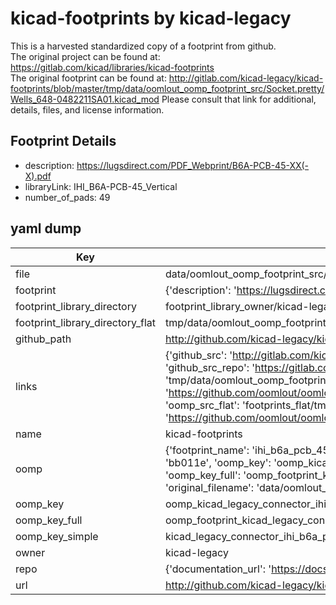 # kicad-footprints by kicad-legacy  
This is a harvested standardized copy of a footprint from github.  
The original project can be found at:  
https://gitlab.com/kicad/libraries/kicad-footprints  
The original footprint can be found at:
http://gitlab.com/kicad-legacy/kicad-footprints/blob/master/tmp/data/oomlout_oomp_footprint_src/Socket.pretty/Wells_648-0482211SA01.kicad_mod
Please consult that link for additional, details, files, and license information.  
## Footprint Details
* description: https://lugsdirect.com/PDF_Webprint/B6A-PCB-45-XX(-X).pdf  
* libraryLink: IHI_B6A-PCB-45_Vertical  
* number_of_pads: 49  
## yaml dump  
| Key | Value |  
| --- | --- |  
| file | data/oomlout_oomp_footprint_src/kicad-footprints/Connector.pretty/IHI_B6A-PCB-45_Vertical.kicad_mod |  
| footprint | {'description': 'https://lugsdirect.com/PDF_Webprint/B6A-PCB-45-XX(-X).pdf', 'libraryLink': 'IHI_B6A-PCB-45_Vertical', 'number_of_pads': 49} |  
| footprint_library_directory | footprint_library_owner/kicad-legacy_kicad-footprints |  
| footprint_library_directory_flat | tmp/data/oomlout_oomp_footprint_src/footprints_flat/kicad_legacy_connector_ihi_b6a_pcb_45_vertical/working |  
| github_path | http://github.com/kicad-legacy/kicad-footprints/blob/master/tmp/data/oomlout_oomp_footprint_src/Connector.pretty/IHI_B6A-PCB-45_Vertical.kicad_mod |  
| links | {'github_src': 'http://gitlab.com/kicad-legacy/kicad-footprints/blob/master/tmp/data/oomlout_oomp_footprint_src/Socket.pretty/Wells_648-0482211SA01.kicad_mod', 'github_src_repo': 'https://gitlab.com/kicad/libraries/kicad-footprints', 'oomp_bot': 'tmp/data/oomlout_oomp_footprint_src/footprints/kicad_legacy_connector_ihi_b6a_pcb_45_vertical/working', 'oomp_bot_github': 'https://github.com/oomlout/oomlout_oomp_footprint_bot/tree/main/tmp/data/oomlout_oomp_footprint_src/footprints/kicad_legacy_connector_ihi_b6a_pcb_45_vertical/working', 'oomp_src_flat': 'footprints_flat/tmp/data/oomlout_oomp_footprint_src/footprints_flat/kicad_legacy_connector_ihi_b6a_pcb_45_vertical/working', 'oomp_src_flat_github': 'https://github.com/oomlout/oomlout_oomp_footprint_src/tree/main/tmp/data/oomlout_oomp_footprint_src/footprints_flat/kicad_legacy_connector_ihi_b6a_pcb_45_vertical/working'} |  
| name | kicad-footprints |  
| oomp | {'footprint_name': 'ihi_b6a_pcb_45_vertical', 'library_name': 'connector', 'md5': 'bb011eaa7fb0096c6fb372661e29cbe1', 'md5_10': 'bb011eaa7f', 'md5_5': 'bb011', 'md5_6': 'bb011e', 'oomp_key': 'oomp_kicad_legacy_connector_ihi_b6a_pcb_45_vertical', 'oomp_key_extra': 'oomp_footprint_kicad_legacy_connector_ihi_b6a_pcb_45_vertical', 'oomp_key_full': 'oomp_footprint_kicad_legacy_connector_ihi_b6a_pcb_45_vertical_bb011e', 'oomp_key_simple': 'kicad_legacy_connector_ihi_b6a_pcb_45_vertical', 'original_filename': 'data/oomlout_oomp_footprint_src/kicad-footprints/Connector.pretty/IHI_B6A-PCB-45_Vertical.kicad_mod', 'owner_name': 'kicad_legacy'} |  
| oomp_key | oomp_kicad_legacy_connector_ihi_b6a_pcb_45_vertical |  
| oomp_key_full | oomp_footprint_kicad_legacy_connector_ihi_b6a_pcb_45_vertical |  
| oomp_key_simple | kicad_legacy_connector_ihi_b6a_pcb_45_vertical |  
| owner | kicad-legacy |  
| repo | {'documentation_url': 'https://docs.github.com/rest/repos/repos#get-a-repository', 'message': 'Not Found'} |  
| url | http://github.com/kicad-legacy/kicad-footprints |  

